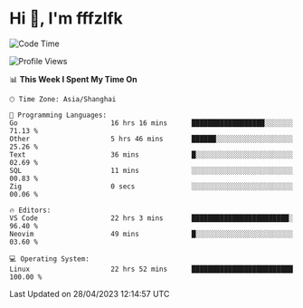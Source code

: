 # Hi 👋, I'm fffzlfk

<!--START_SECTION:waka-->
![Code Time](http://img.shields.io/badge/Code%20Time-184%20hrs%2042%20mins-blue)

![Profile Views](http://img.shields.io/badge/Profile%20Views-0-blue)

📊 **This Week I Spent My Time On** 

```text
🕑︎ Time Zone: Asia/Shanghai

💬 Programming Languages: 
Go                       16 hrs 16 mins      ██████████████████░░░░░░░   71.13 % 
Other                    5 hrs 46 mins       ██████░░░░░░░░░░░░░░░░░░░   25.26 % 
Text                     36 mins             █░░░░░░░░░░░░░░░░░░░░░░░░   02.69 % 
SQL                      11 mins             ░░░░░░░░░░░░░░░░░░░░░░░░░   00.83 % 
Zig                      0 secs              ░░░░░░░░░░░░░░░░░░░░░░░░░   00.06 % 

🔥 Editors: 
VS Code                  22 hrs 3 mins       ████████████████████████░   96.40 % 
Neovim                   49 mins             █░░░░░░░░░░░░░░░░░░░░░░░░   03.60 % 

💻 Operating System: 
Linux                    22 hrs 52 mins      █████████████████████████   100.00 % 
```


 Last Updated on 28/04/2023 12:14:57 UTC
<!--END_SECTION:waka-->
